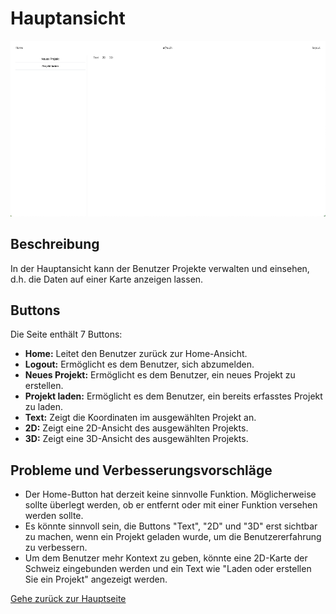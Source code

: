 # Hauptansicht

![Hauptansicht](screenshots/main_view.png)

## Beschreibung

In der Hauptansicht kann der Benutzer Projekte verwalten und einsehen, d.h. die Daten auf einer Karte anzeigen lassen.

## Buttons

Die Seite enthält 7 Buttons:

- **Home:** Leitet den Benutzer zurück zur Home-Ansicht.
- **Logout:** Ermöglicht es dem Benutzer, sich abzumelden.
- **Neues Projekt:** Ermöglicht es dem Benutzer, ein neues Projekt zu erstellen.
- **Projekt laden:** Ermöglicht es dem Benutzer, ein bereits erfasstes Projekt zu laden.
- **Text:** Zeigt die Koordinaten im ausgewählten Projekt an.
- **2D:** Zeigt eine 2D-Ansicht des ausgewählten Projekts.
- **3D:** Zeigt eine 3D-Ansicht des ausgewählten Projekts.

## Probleme und Verbesserungsvorschläge

- Der Home-Button hat derzeit keine sinnvolle Funktion. Möglicherweise sollte überlegt werden, ob er entfernt oder mit einer Funktion versehen werden sollte.
- Es könnte sinnvoll sein, die Buttons "Text", "2D" und "3D" erst sichtbar zu machen, wenn ein Projekt geladen wurde, um die Benutzererfahrung zu verbessern.
- Um dem Benutzer mehr Kontext zu geben, könnte eine 2D-Karte der Schweiz eingebunden werden und ein Text wie "Laden oder erstellen Sie ein Projekt" angezeigt werden.

[Gehe zurück zur Hauptseite](index.md)
